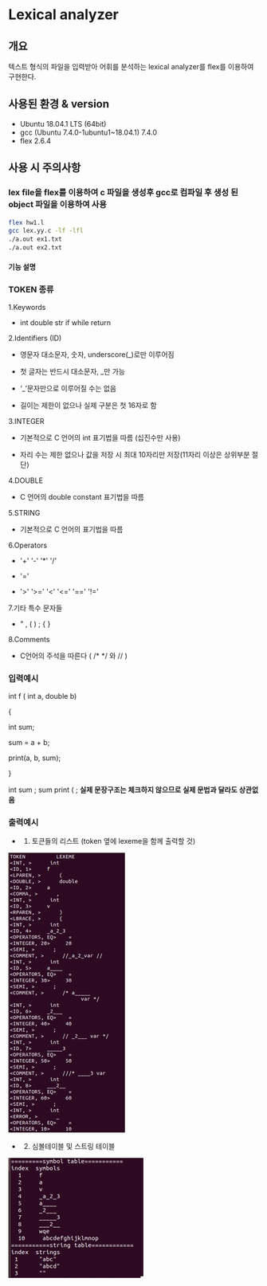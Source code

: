 # Lexical analyzer

## 개요
텍스트 형식의 파일을 입력받아 어휘를 분석하는 lexical analyzer를 flex를 이용하여 구현한다.

## 사용된 환경 & version
- Ubuntu 18.04.1 LTS (64bit)
- gcc (Ubuntu 7.4.0-1ubuntu1~18.04.1) 7.4.0
- flex 2.6.4

## 사용 시 주의사항
### lex file을 flex를 이용하여 c 파일을 생성후 gcc로 컴파일 후 생성 된 object 파일을 이용하여 사용

```bash
flex hw1.l
gcc lex.yy.c -lf -lfl
./a.out ex1.txt
./a.out ex2.txt
```


#### 기능 설명
### TOKEN 종류
  
1.Keywords
  
-  int double str if while return
    
2.Identifiers (ID)

- 영문자 대소문자, 숫자, underscore(_)로만 이루어짐

- 첫 글자는 반드시 대소문자, _만 가능

- ‘_’문자만으로 이루어질 수는 없음

- 길이는 제한이 없으나 실제 구분은 첫 16자로 함
  
3.INTEGER

- 기본적으로 C 언어의 int 표기법을 따름 (십진수만 사용)

- 자리 수는 제한 없으나 값을 저장 시 최대 10자리만 저장(11자리 이상은 상위부분 절단)

4.DOUBLE
    
- C 언어의 double constant 표기법을 따름
  
5.STRING
    
- 기본적으로 C 언어의 표기법을 따름
  
6.Operators

- '+' '-'  '*'  '/'

- '='

- '>' '>=' '<' '<=' '==' '!='
 
7.기타 특수 문자들

- "  ,  (  ) ; { }
     
8.Comments

- C언어의 주석을 따른다 ( /* */ 와 // )



### 입력예시

int f ( int a, double b)

{

   int sum;
   
   sum = a + b;
   
   print(a, b, sum);
   
}

int sum ; sum print ( ;   **실제 문장구조는 체크하지 않으므로 실제 문법과 달라도 상관없음**

### 출력예시

- 1. 토큰들의 리스트 (token 옆에 lexeme을 함께 출력할 것)

![output_example1](output_example1.jpg)

- 2. 심볼테이블 및 스트링 테이블

![output_example2](output_example2.jpg)
